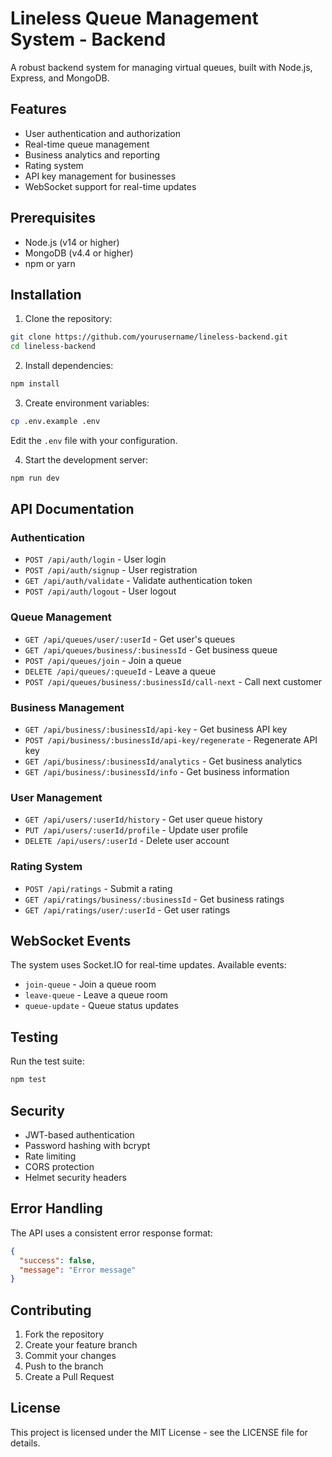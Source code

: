 # Lineless Queue Management System - Backend

A robust backend system for managing virtual queues, built with Node.js, Express, and MongoDB.

## Features

- User authentication and authorization
- Real-time queue management
- Business analytics and reporting
- Rating system
- API key management for businesses
- WebSocket support for real-time updates

## Prerequisites

- Node.js (v14 or higher)
- MongoDB (v4.4 or higher)
- npm or yarn

## Installation

1. Clone the repository:
```bash
git clone https://github.com/yourusername/lineless-backend.git
cd lineless-backend
```

2. Install dependencies:
```bash
npm install
```

3. Create environment variables:
```bash
cp .env.example .env
```
Edit the `.env` file with your configuration.

4. Start the development server:
```bash
npm run dev
```

## API Documentation

### Authentication

- `POST /api/auth/login` - User login
- `POST /api/auth/signup` - User registration
- `GET /api/auth/validate` - Validate authentication token
- `POST /api/auth/logout` - User logout

### Queue Management

- `GET /api/queues/user/:userId` - Get user's queues
- `GET /api/queues/business/:businessId` - Get business queue
- `POST /api/queues/join` - Join a queue
- `DELETE /api/queues/:queueId` - Leave a queue
- `POST /api/queues/business/:businessId/call-next` - Call next customer

### Business Management

- `GET /api/business/:businessId/api-key` - Get business API key
- `POST /api/business/:businessId/api-key/regenerate` - Regenerate API key
- `GET /api/business/:businessId/analytics` - Get business analytics
- `GET /api/business/:businessId/info` - Get business information

### User Management

- `GET /api/users/:userId/history` - Get user queue history
- `PUT /api/users/:userId/profile` - Update user profile
- `DELETE /api/users/:userId` - Delete user account

### Rating System

- `POST /api/ratings` - Submit a rating
- `GET /api/ratings/business/:businessId` - Get business ratings
- `GET /api/ratings/user/:userId` - Get user ratings

## WebSocket Events

The system uses Socket.IO for real-time updates. Available events:

- `join-queue` - Join a queue room
- `leave-queue` - Leave a queue room
- `queue-update` - Queue status updates

## Testing

Run the test suite:
```bash
npm test
```

## Security

- JWT-based authentication
- Password hashing with bcrypt
- Rate limiting
- CORS protection
- Helmet security headers

## Error Handling

The API uses a consistent error response format:
```json
{
  "success": false,
  "message": "Error message"
}
```

## Contributing

1. Fork the repository
2. Create your feature branch
3. Commit your changes
4. Push to the branch
5. Create a Pull Request

## License

This project is licensed under the MIT License - see the LICENSE file for details. 
